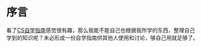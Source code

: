 # 序言

看了[CS自学指南](https://csdiy.wiki/)感觉很有趣，那么我能不能自己也根据我所学的东西，整理自己学到的知识呢？未必形成一份自学指南供其他人使用和讨论，够自己用就足够了。
